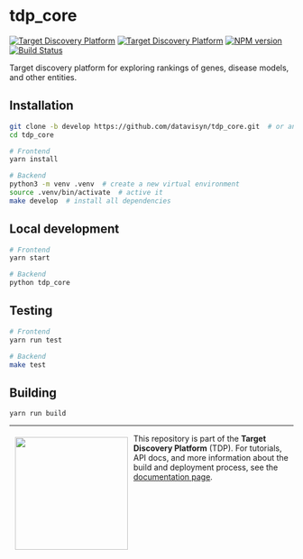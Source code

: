 tdp_core  
=====================
[![Target Discovery Platform][tdp-image-client]][tdp-url] [![Target Discovery Platform][tdp-image-server]][tdp-url] [![NPM version][npm-image]][npm-url] [![Build Status][circleci-image]][circleci-url]


Target discovery platform for exploring rankings of genes, disease models, and other entities.

Installation
------------

```bash
git clone -b develop https://github.com/datavisyn/tdp_core.git  # or any other branch you want to develop in
cd tdp_core

# Frontend
yarn install

# Backend
python3 -m venv .venv  # create a new virtual environment
source .venv/bin/activate  # active it
make develop  # install all dependencies
```

Local development
------------

```bash
# Frontend
yarn start

# Backend
python tdp_core
```

Testing
-------

```bash
# Frontend
yarn run test

# Backend
make test
```

Building
--------

```
yarn run build
```



***

<a href="https://www.datavisyn.io"><img src="https://www.datavisyn.io/img/logos/datavisyn-logo.png" align="left" width="200px" hspace="10" vspace="6"></a>
This repository is part of the **Target Discovery Platform** (TDP). For tutorials, API docs, and more information about the build and deployment process, see the [documentation page](https://wiki.datavisyn.io).




[tdp-image-client]: https://img.shields.io/badge/Target%20Discovery%20Platform-Client%20Plugin-F47D20.svg
[tdp-image-server]: https://img.shields.io/badge/Target%20Discovery%20Platform-Server%20Plugin-10ACDF.svg
[tdp-url]: http://datavisyn.io
[npm-image]: https://badge.fury.io/js/tdp_core.svg
[npm-url]: https://npmjs.org/package/tdp_core
[circleci-image]: https://circleci.com/gh/datavisyn/tdp_core.svg?style=shield
[circleci-url]: https://circleci.com/gh/datavisyn/tdp_core
